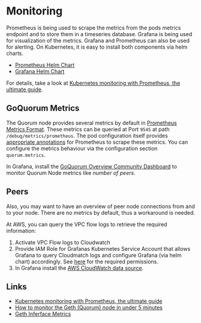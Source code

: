 # Monitoring

Prometheus is being used to scrape the metrics from the pods metrics endpoint and to store them in a timeseries database.
Grafana is being used for visualization of the metrics. Grafana and Prometheus can also be used for alerting.
On Kubernetes, it is easy to install both components via helm charts.

- [Prometheus Helm Chart](https://github.com/prometheus-community/helm-charts/blob/main/charts/prometheus/README.md)
- [Grafana Helm Chart](https://github.com/grafana/helm-charts/blob/main/charts/grafana/README.md)

For details, take a look at [Kubernetes monitoring with Prometheus, the ultimate guide](https://sysdig.com/blog/kubernetes-monitoring-prometheus/).

## GoQuorum Metrics

The Quorum node provides several metrics by default in [Prometheus Metrics Format](https://github.com/prometheus/docs/blob/main/content/docs/instrumenting/exposition_formats.md). These metrics can be queried at Port `9545` at path `/debug/metrics/prometheus`. The pod configuration itself provides [appropriate annotations](https://www.weave.works/docs/cloud/latest/tasks/monitor/configuration-k8s/#per-pod-prometheus-annotations) for Prometheus to scrape these metrics. You can configure the metrics behaviour via the configuration section `quorum.metrics`.

In Grafana, install the [GoQuorum Overview Community Dashboard](https://grafana.com/grafana/dashboards/14360) to monitor Quorum Node metrics like *number of peers*.

## Peers

Also, you may want to have an overview of peer node connections from and to your node.
There are no metrics by default, thus a workaround is needed.

At AWS, you can query the VPC flow logs to retrieve the required information:

1. Activate VPC Flow logs to Cloudwatch
2. Provide IAM Role for Grafanas Kubernetes Service Account that allows Grafana to query Cloudmatch logs and configure Grafana (via helm chart) accordingly. See [here](https://grafana.com/docs/grafana/latest/datasources/aws-cloudwatch/) for the required permissions.
3. In Grafana install the [AWS CloudWatch data source](https://grafana.com/docs/grafana/latest/datasources/aws-cloudwatch/).

## Links

- [Kubernetes monitoring with Prometheus, the ultimate guide](https://sysdig.com/blog/kubernetes-monitoring-prometheus/)
- [How to monitor the Geth (Quorum) node in under 5 minutes](https://www.netdata.cloud/blog/how-to-monitor-the-geth-node-in-under-5-minutes/)
- [Geth Inferface Metrics](https://geth.ethereum.org/docs/interface/metrics)
